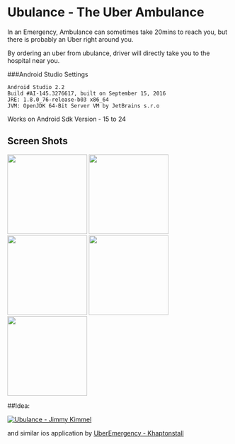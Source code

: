 # Ubulance - The Uber Ambulance
In an Emergency, Ambulance can sometimes take 20mins to reach you, but there is probably an Uber right around you.

By ordering an uber from ubulance, driver will directly take you to the hospital near you.

###Android Studio Settings
```
Android Studio 2.2
Build #AI-145.3276617, built on September 15, 2016
JRE: 1.8.0_76-release-b03 x86_64
JVM: OpenJDK 64-Bit Server VM by JetBrains s.r.o
```

Works on Android Sdk Version - 15 to 24

## Screen Shots
<img src="https://raw.github.com/pravinkandala/Ubulance/master/Screens/Screen1.png" width="180" />


<img src="https://raw.github.com/pravinkandala/Ubulance/master/Screens/Screen2.png" width="180" />


<img src="https://raw.github.com/pravinkandala/Ubulance/master/Screens/Screen3.png" width="180" />


<img src="https://raw.github.com/pravinkandala/Ubulance/master/Screens/Screen4.png" width="180" />


<img src="https://raw.github.com/pravinkandala/Ubulance/master/Screens/Screen5.png" width="180" />


##Idea:

[![Ubulance - Jimmy Kimmel](https://img.youtube.com/vi/uyeJE2vMSLE/0.jpg)](https://www.youtube.com/watch?v=uyeJE2vMSLE)

and similar ios application by [UberEmergency - Khaptonstall](https://github.com/khaptonstall/UberEmergency)


